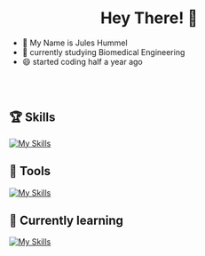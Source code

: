 # <h1 align = center>Hey There! 👋 </h1>

- 👋 My Name is Jules Hummel
- 👀 currently studying Biomedical Engineering
- 😄 started coding half a year ago
  

<br></br>


## 🏆 Skills


[![My Skills](https://skillicons.dev/icons?i=html,css,cs,py,qt,md)](https://skillicons.dev)


## 🧰 Tools

[![My Skills](https://skillicons.dev/icons?i=obsidian,vscode,git,bash,arch)](https://skillicons.dev)


## 👀 Currently learning


[![My Skills](https://skillicons.dev/icons?i=java,nix)](https://skillicons.dev)
  

<!---
JuleeC/JuleeC is a ✨ special ✨ repository because its `README.md` (this file) appears on your GitHub profile.
You can click the Preview link to take a look at your changes.
--->
